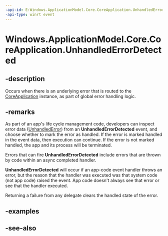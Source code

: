 ```yaml
---
-api-id: E:Windows.ApplicationModel.Core.CoreApplication.UnhandledErrorDetected
-api-type: winrt event
---
```


<!-- Event syntax
static public event Windows.Foundation.EventHandler UnhandledErrorDetected<Windows.ApplicationModel.Core.UnhandledErrorDetectedEventArgs>
-->

# Windows.ApplicationModel.Core.CoreApplication.UnhandledErrorDetected

## -description
Occurs when there is an underlying error that is routed to the [CoreApplication](coreapplication.md) instance, as part of global error handling logic.

## -remarks
As part of an app's life cycle management code, developers can inspect error data ([UnhandledError](unhandlederror.md)) from an **UnhandledErrorDetected** event, and choose whether to mark the error as handled. If the error is marked handled in the event data, then execution can continue. If the error is not marked handled, the app and its process will be terminated.

Errors that can fire **UnhandledErrorDetected** include errors that are thrown by code within an async completed handler.

**UnhandledErrorDetected** will occur if an app-code event handler throws an error, but the reason that the handler was executed was that system code (not app code) raised the event. App code doesn't always see that error or see that the handler executed.

Returning a failure from any delegate clears the handled state of the error.


<!--Do templates stub this? What is the interaction with the already existing UnhandledException on the XAML Application object?-->

<!--There is apparently a quirks mode.-->

<!--Spec has a lot of stuff about inprocess vs brokered - what does that mean? is it relevant to the API?-->

## -examples

## -see-also
